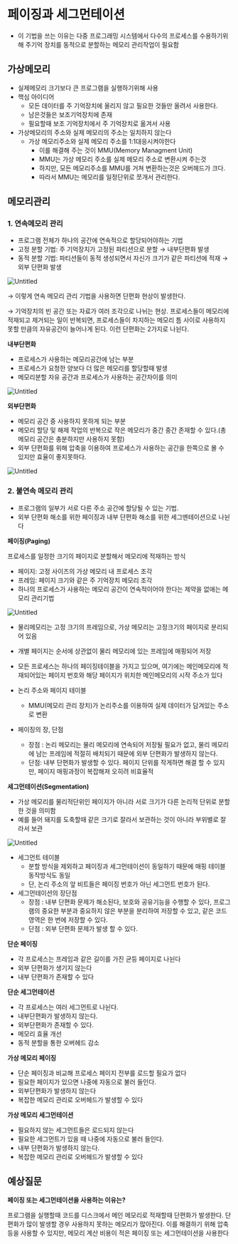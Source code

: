 # **페이징과 세그먼테이션**

- 이 기법을 쓰는 이유는 다중 프로그래밍 시스템에서 다수의 프로세스를 수용하기위해 주기억 장치를 동적으로 분할하는 메모리 관리작업이 필요함

## 가상메모리

- 실제메모리 크기보다 큰 프로그램을 실행하기위해 사용
- 핵심 아이디어
  - 모든 데이터를 주 기억장치에 올리지 않고 필요한 것들만 올려서 사용한다.
  - 남은것들은 보조기억장치에 존재
  - 필요할때 보조 기억장치에서 주 기억장치로 옮겨서 사용
- 가상메모리의 주소와 실제 메모리의 주소는 일치하지 않는다
  - 가상 메모리주소와 실제 메모리 주소를 1:1대응시켜야한다
    - 이를 해결해 주는 것이 MMU(Memory Managment Unit)
    - MMU는 가상 메모리 주소를 실제 메모리 주소로 변환시켜 주는것
    - 하지만, 모든 메모리주소를 MMU를 거쳐 변환하는것은 오버헤드가 크다.
    - 따라서 MMU는 메모리를 일정단위로 쪼개서 관리한다.

## 메모리관리

### 1. 연속메모리 관리

- 프로그램 전체가 하나의 공간에 연속적으로 할당되어야하는 기법
- 고정 분할 기법: 주 기억장치가 고정된 파티션으로 분할 → 내부단편화 발생
- 동적 분할 기법: 파티션들이 동적 생성되면서 자신가 크기가 같은 파티션에 적재 → 외부 단편화 발생

![Untitled](./assets/fix.png)

→ 이렇게 연속 메모리 관리 기법을 사용하면 단편화 현상이 발생한다.

→ 기억장치의 빈 공간 또는 자료가 여러 조각으로 나뉘는 현상. 프로세스들이 메모리에 적재되고 제거되는 일이 반복되면, 프로세스들이 차지하는 메모리 틈 사이로 사용하지 못할 만큼의 자유공간이 늘어나게 된다. 이런 단편화는 2가지로 나뉜다.

**내부단편화**

- 프로세스가 사용하는 메모리공간에 남는 부분
- 프로세스가 요청한 양보다 더 많은 메모리를 할당할때 발생
- 메모리분할 자유 공간과 프로세스가 사용하는 공간차이를 의미

![Untitled](./assets/in.png)

**외부단편화**

- 메모리 공간 중 사용하지 못하게 되는 부분
- 메모리 할당 및 해제 작업의 반복으로 작은 메모리가 중간 중간 존재할 수 있다.(총 메모리 공간은 충분하지만 사용하지 못함)
- 외부 단편화를 위해 압축을 이용하여 프로세스가 사용하는 공간을 한쪽으로 몰 수 있지만 효율이 좋지못하다.

![Untitled](./assets/out.png)

### 2. 불연속 메모리 관리

- 프로그램의 일부가 서로 다른 주소 공간에 할당될 수 있는 기법.
- 외부 단편화 해소를 위한 페이징과 내부 단편화 해소를 위한 세그멘테이션으로 나뉜다

**페이징(Paging)**

프로세스를 일정한 크기의 페이지로 분할해서 메모리에 적재하는 방식

- 페이지: 고정 사이즈의 가상 메모리 내 프로세스 조각
- 프레임: 페이지 크기와 같은 주 기억장치 메모리 조각
- 하나의 프로세스가 사용하는 메모리 공간이 연속적이어야 한다는 제약을 없애는 메모리 관리기법

![Untitled](./assets/pt.png)

- 물리메모리는 고정 크기의 프레임으로, 가상 메모리는 고정크기의 페이지로 분리되어 있음
- 개별 페이지는 순서에 상관없이 물리 메모리에 있는 프레임에 매핑되어 저장
- 모든 프로세스는 하나의 페이징테이블을 가지고 있으며, 여기에는 메인메모리에 적재되어있는 페이지 번호와 해당 페이지가 위치한 메인메모리의 시작 주소가 있다

- 논리 주소와 페이지 테이블
  - MMU(메모리 관리 장치)가 논리주소를 이용하여 실제 데이터가 담겨있는 주소로 변환
- 페이징의 장, 단점
  - 장점 : 논리 메모리는 물리 메모리에 연속되어 저장될 필요가 없고, 물리 메모리에 남는 프레임에 적절히 배치되기 때문에 외부 단편화가 발생하지 않는다.
  - 단점: 내부 단편화가 발생할 수 있다. 페이지 단위를 작게하면 해결 할 수 있지만, 페이지 매핑과정이 복잡해져 오히려 비효율적

**세그먼테이션(Segmentation)**

- 가상 메모리를 물리적단위인 페이지가 아니라 서로 크기가 다른 논리적 단위로 분할한 것을 의미함
- 예를 들어 돼지를 도축할때 같은 크기로 잘라서 보관하는 것이 아니라 부위별로 잘라서 보관

![Untitled](./assets/seg.png)

- 세그먼트 테이블
  - 분할 방식을 제외하고 페이징과 세그먼테이션이 동일하기 때문에 매핑 테이블 동작방식도 동일
  - 단, 논리 주소의 앞 비트들은 페이징 번호가 아닌 세그먼트 번호가 된다.
- 세그먼테이션의 장단점
  - 장점 : 내부 단편화 문제가 해소된다, 보호와 공유기능을 수행할 수 있다, 프로그램의 중요한 부분과 중요하지 않은 부분을 분리하여 저장할 수 있고, 같은 코드영역은 한 번에 저장할 수 있다.
  - 단점 : 외부 단편화 문제가 발생 할 수 있다.

**단순 페이징**

- 각 프로세스는 프레임과 같은 길이를 가진 균등 페이지로 나뉜다
- 외부 단편화가 생기지 않는다
- 내부 단편화가 존재할 수 있다

**단순 세그먼테이션**

- 각 프로세스는 여러 세그먼트로 나뉜다.
- 내부단편화가 발생하지 않는다.
- 외부단편화가 존재할 수 있다.
- 메모리 효율 개선
- 동적 분할을 통한 오버헤드 감소

**가상 메모리 페이징**

- 단순 페이징과 비교해 프로세스 페이지 전부를 로드할 필요가 없다
- 필요한 페이지가 있으면 나중에 자동으로 불러 들인다.
- 외부단편화가 발생하지 않는다
- 복잡한 메모리 관리로 오버헤드가 발생할 수 있다

**가상 메모리 세그먼테이션**

- 필요하지 않는 세그먼트들은 로드되지 않는다
- 필요한 세그먼트가 있을 때 나중에 자동으로 불러 들인다.
- 내부 단편화가 발생하지 않는다.
- 복잡한 메모리 관리로 오버헤드가 발생할 수 있다

## 예상질문

**페이징 또는 세그먼테이션을 사용하는 이유는?**

프로그램을 실행할때 코드를 디스크에서 메인 메모리로 적재할때 단편화가 발생한다. 단편화가 많이 발생할 경우 사용하지 못하는 메모리가 많아진다. 이를 해결하기 위해 압축등을 사용할 수 있지만, 메모리 계산 비용이 적은 페이징 또는 세그먼테이션을 사용한다
